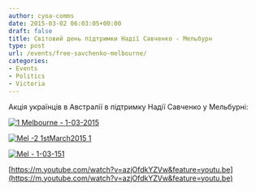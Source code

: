 ```yaml
---
author: cyoa-comms
date: 2015-03-02 06:03:05+00:00
draft: false
title: Світовий день підтримки Надії Савченко - Мельбурн
type: post
url: /events/free-savchenko-melbourne/
categories:
- Events
- Politics
- Victoria
---
```


Акція українців в Австралії в підтримку Надії Савченко у Мельбурні:

[![1 Melbourne - 1-03-2015](http://www.ozeukes.com/wp-content/uploads/2015/03/1-Melbourne-1-03-2015.jpg)
](http://www.ozeukes.com/wp-content/uploads/2015/03/1-Melbourne-1-03-2015.jpg)

[![Mel -2  1stMarch2015 1](http://www.ozeukes.com/wp-content/uploads/2015/03/Mel-2-1stMarch2015-1.jpg)
](http://www.ozeukes.com/wp-content/uploads/2015/03/Mel-2-1stMarch2015-1.jpg)

[![Mel - 1-03-151](http://www.ozeukes.com/wp-content/uploads/2015/03/Mel-1-03-151.jpg)
](http://www.ozeukes.com/wp-content/uploads/2015/03/Mel-1-03-151.jpg)

[https://m.youtube.com/watch?v=azjOfdkYZVw&feature=youtu.be](https://m.youtube.com/watch?v=azjOfdkYZVw&feature=youtu.be)
